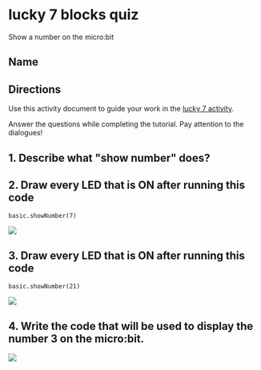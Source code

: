 #  lucky 7 blocks quiz

Show a number on the micro:bit

## Name

## Directions

Use this activity document to guide your work in the [lucky 7 activity](/microbit/lessons/lucky-7/activity).

Answer the questions while completing the tutorial. Pay attention to the dialogues!

## 1. Describe what "show number" does?



## 2. Draw every LED that is ON after running this code

```blocks
basic.showNumber(7)
```

![](/static/mb/empty-microbit.png)

## 3. Draw every LED that is ON after running this code

```blocks
basic.showNumber(21)
```


![](/static/mb/lessons/answering-machine-4.png)



## 4. Write the code that will be used to display the number 3 on the micro:bit.

![](/static/mb/lessons/lucky-7-3.png)


